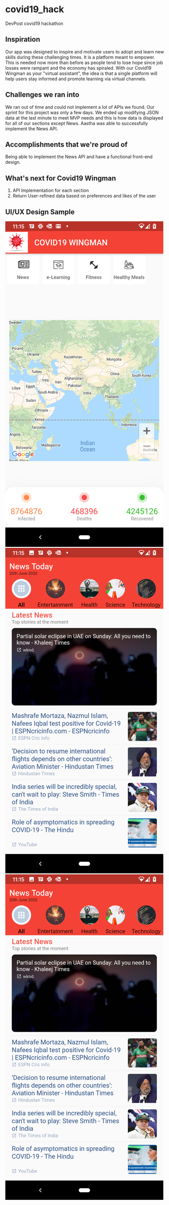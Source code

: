 # covid19_hack
DevPost covid19 hackathon

## Inspiration

Our app was designed to inspire and motivate users to adopt and learn new skills during these challenging times. It is a platform meant to empower. This is needed now more than before as people tend to lose hope since job losses were rampant and the economy has spiraled. With our Covid19 Wingman as your "virtual assistant", the idea is that a single platform will help users stay informed and promote learning via virtual channels.

## Challenges we ran into

We ran out of time and could not implement a lot of APIs we found. Our sprint for this project was only a few days. We ended up modifying JSON data at the last minute to meet MVP needs and this is how data is displayed for all of our sections except News. Aastha was able to successfully implement the News API.

## Accomplishments that we're proud of

Being able to implement the News API and have a functional front-end design.

## What's next for Covid19 Wingman

1) API Implementation for each section
2) Return User-refined data based on preferences and likes of the user

## UI/UX Design Sample

![Landing Page](covid19/assets/images/Screenshot_20200620-111511.png) ![News Category](covid19/assets/images/Screenshot_20200620-111547.png) ![Elearning Category](covid19/assets/images/Screenshot_20200620-111547.png)